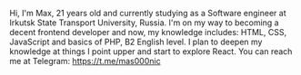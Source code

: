 Hi, I'm Max, 21 years old and currently studying as a Software engineer at Irkutsk State Transport University, Russia. 
I'm on my way to becoming a decent frontend developer and now, my knowledge includes: HTML, CSS, JavaScript and basics of PHP, B2 English level.
I plan to deepen my knowledge at things I point upper and start to explore React.
You can reach me at Telegram: https://t.me/mas000nic 
